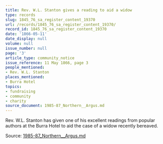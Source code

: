 ```yaml
---
title: Rev. W.L. Stanton gives a reading to aid a widow
type: records
slug: 1845_76_sa_register_content_19370
url: /records/1845_76_sa_register_content_19370/
record_id: 1845_76_sa_register_content_19370
date: '1866-05-11'
date_display: null
volume: null
issue_number: null
page: '3'
article_type: community_notice
issue_reference: 11 May 1866, page 3
people_mentioned:
- Rev. W.L. Stanton
places_mentioned:
- Burra Hotel
topics:
- fundraising
- community
- charity
source_document: 1985-87_Northern__Argus.md
---
```


Rev. W.L. Stanton has given one of his excellent readings from popular authors at the Burra Hotel to aid the case of a widow recently bereaved.

Source: [1985-87_Northern__Argus.md](/downloads/markdown/1985-87_Northern__Argus.md)
